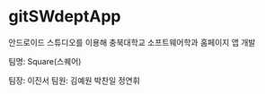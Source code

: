 # gitSWdeptApp


안드로이드 스튜디오를 이용해 충북대학교 소프트웨어학과 홈페이지 앱 개발

팀명: Square(스퀘어)

팀장: 이진서  팀원: 김예원 박찬일 정연휘 
